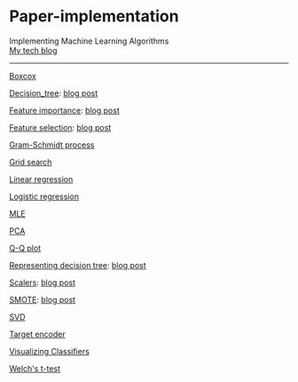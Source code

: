 # Paper-implementation
Implementing Machine Learning Algorithms  
[My tech blog](https://ywkim92.github.io/)  
- - -  
[Boxcox](https://github.com/ywkim92/Paper-implementation/blob/main/Boxcox.ipynb)

[Decision_tree](https://github.com/ywkim92/Paper-implementation/blob/main/Decision_tree.ipynb): [blog post](https://ywkim92.github.io/machine_learning/decision_tree/)

[Feature importance](https://github.com/ywkim92/Paper-implementation/blob/main/Feature_importance.ipynb): [blog post](https://ywkim92.github.io/machine_learning/feature_importance/)

[Feature selection](https://github.com/ywkim92/Paper-implementation/blob/main/Feature_selection.ipynb): [blog post](https://ywkim92.github.io/machine_learning/feature_selection/)

[Gram-Schmidt process](https://github.com/ywkim92/Paper-implementation/blob/main/Gram-Schmidt_process.ipynb)

[Grid search](https://github.com/ywkim92/Paper-implementation/blob/main/GridSearchCV.ipynb)

[Linear regression](https://github.com/ywkim92/Paper-implementation/blob/main/Linear_regression.ipynb)

[Logistic regression](https://github.com/ywkim92/Paper-implementation/blob/main/Logistic_regression.ipynb)

[MLE](https://github.com/ywkim92/Paper-implementation/blob/main/MLE.ipynb)

[PCA](https://github.com/ywkim92/Paper-implementation/blob/main/Paper%20implementation_PCA.ipynb)

[Q-Q plot](https://github.com/ywkim92/Paper-implementation/blob/main/QQplot.ipynb)

[Representing decision tree](https://github.com/ywkim92/Paper-implementation/blob/main/Representing_decision_tree.ipynb): [blog post](https://ywkim92.github.io/machine_learning/decision_tree/)

[Scalers](https://github.com/ywkim92/Paper-implementation/blob/main/Scalers.ipynb): [blog post](https://ywkim92.github.io/machine_learning/scalers/)

[SMOTE](https://github.com/ywkim92/Paper-implementation/blob/main/Paper%20implementation_SMOTE_with_pca_visualization.ipynb): [blog post](https://ywkim92.github.io/machine_learning/SMOTE/)

[SVD](https://github.com/ywkim92/Paper-implementation/blob/main/SVD_implementation.ipynb)

[Target encoder](https://github.com/ywkim92/Paper-implementation/blob/main/Target_encoder.ipynb)

[Visualizing Classifiers](https://github.com/ywkim92/Paper-implementation/blob/main/Visualizing_Classifiers.ipynb)

[Welch's t-test](https://github.com/ywkim92/Paper-implementation/blob/main/Welch_ttest.ipynb)